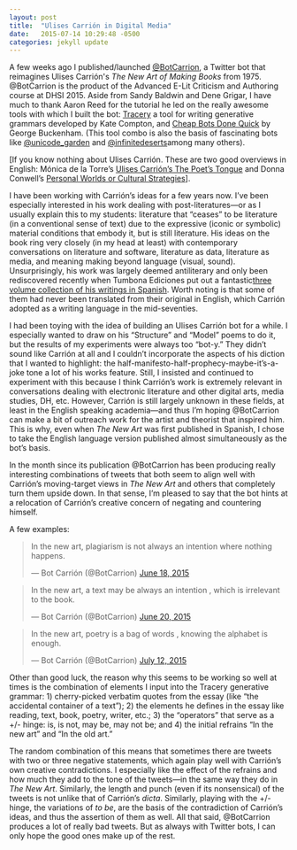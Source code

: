 ```yaml
---
layout: post
title:  "Ulises Carrión in Digital Media"
date:   2015-07-14 10:29:48 -0500
categories: jekyll update
---
```


A few weeks ago I published/launched
[@BotCarrion](https://twitter.com/BotCarrion), a Twitter bot that
reimagines Ulises Carrión's *The New Art of Making Books* from 1975.
@BotCarrion is the product of the Advanced E-Lit Criticism and Authoring
course at DHSI 2015. Aside from Sandy Baldwin and Dene Grigar, I have
much to thank Aaron Reed for the tutorial he led on the really awesome
tools with which I built the bot:
[Tracery](http://www.brightspiral.com/tracery/) a tool for writing
generative grammars developed by Kate Compton, and [Cheap Bots Done
Quick](http://cheapbotsdonequick.com/) by George Buckenham. (This tool
combo is also the basis of fascinating bots like
[@unicode\_garden](https://twitter.com/unicode_garden) and
[@infinitedeserts](https://twitter.com/infinitedeserts)among many
others).

\[If you know nothing about Ulises Carrión. These are two good overviews
in English: Mónica de la Torre’s [Ulises Carrión’s The Poet’s
Tongue](http://bombmagazine.org/article/6931/ulises-carri-n-s-the-poet-s-tongue)
and Donna Conwell’s [Personal Worlds or Cultural
Strategies](http://www.e-flux.com/projects/do_it/notes/essay/e003_text.html)\].

I have been working with Carrión’s ideas for a few years now. I’ve been
especially interested in his work dealing with post-literatures—or as I
usually explain this to my students: literature that “ceases” to be
literature (in a conventional sense of text) due to the expressive
(iconic or symbolic) material conditions that embody it, but is still
literature. His ideas on the book ring very closely (in my head at
least) with contemporary conversations on literature and software,
literature as data, literature as media, and meaning making beyond
language (visual, sound). Unsurprisingly, his work was largely deemed
antiliterary and only been rediscovered recently when Tumbona Ediciones
put out a fantastic[three volume collection of his writings in
Spanish](http://www.tumbonaediciones.com/tumbona/titulos/anomalos-col/el-arte-correo-y-el-gran-monstruo#).
Worth noting is that some of them had never been translated from their
original in English, which Carrión adopted as a writing language in the
mid-seventies.

I had been toying with the idea of building an Ulises Carrión bot for a
while. I especially wanted to draw on his “Structure” and “Model” poems
to do it, but the results of my experiments were always too “bot-y.”
They didn’t sound like Carrión at all and I couldn’t incorporate the
aspects of his diction that I wanted to highlight: the
half-manifesto-half-prophecy-maybe-it’s-a-joke tone a lot of his works
feature. Still, I insisted and continued to experiment with this because
I think Carrión’s work is extremely relevant in conversations dealing
with electronic literature and other digital arts, media studies, DH,
etc. However, Carrión is still largely unknown in these fields, at least
in the English speaking academia—and thus I’m hoping @BotCarrion can
make a bit of outreach work for the artist and theorist that inspired
him. This is why, even when *The New Art* was first published in
Spanish, I chose to take the English language version published almost
simultaneously as the bot’s basis.

In the month since its publication @BotCarrion has been producing really
interesting combinations of tweets that both seem to align well with
Carrión’s moving-target views in *The New Art* and others that
completely turn them upside down. In that sense, I’m pleased to say that
the bot hints at a relocation of Carrión’s creative concern of negating
and countering himself.

A few examples:

> In the new art, plagiarism is not always an intention where nothing
> happens.
>
> — Bot Carrión (@BotCarrion) [June 18,
> 2015](https://twitter.com/BotCarrion/status/611637546750230528)

> In the new art, a text may be always an intention , which is
> irrelevant to the book.
>
> — Bot Carrión (@BotCarrion) [June 20,
> 2015](https://twitter.com/BotCarrion/status/612191416224219136)

> In the new art, poetry is a bag of words , knowing the alphabet is
> enough.
>
> — Bot Carrión (@BotCarrion) [July 12,
> 2015](https://twitter.com/BotCarrion/status/620123181475594240)

Other than good luck, the reason why this seems to be working so well at
times is the combination of elements I input into the Tracery generative
grammar: 1) cherry-picked verbatim quotes from the essay (like “the
accidental container of a text”); 2) the elements he defines in the
essay like reading, text, book, poetry, writer, etc.; 3) the “operators”
that serve as a +/- hinge: is, is not, may be, may not be; and 4) the
initial refrains “In the new art” and “In the old art.”

The random combination of this means that sometimes there are tweets
with two or three negative statements, which again play well with
Carrión’s own creative contradictions. I especially like the effect of
the refrains and how much they add to the tone of the tweets—in the same
way they do in *The New Art*. Similarly, the length and punch (even if
its nonsensical) of the tweets is not unlike that of Carrión’s *dicta*.
Similarly, playing with the +/- hinge, the variations of *to be*, are
the basis of the contradiction of Carrión’s ideas, and thus the
assertion of them as well. All that said, @BotCarrion produces a lot of
really bad tweets. But as always with Twitter bots, I can only hope the
good ones make up of the rest.
